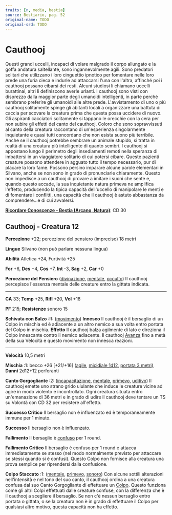 ```yaml
---
traits: [n, media, bestia]
source: Bestiario, pag. 52
original-name: TODO
original-srd: TODO
---
```


# Cauthooj

Questi grandi uccelli, incapaci di volare malgrado il corpo allungato e la goffa
andatura saltellante, sono ingannevolmente agili. Sono predatori solitari che
utilizzano i loro cinguettio ipnotico per fomentare nelle loro prede una furia
cieca e indurle ad attaccarsi l'una con l'altra, affinché poi i cauthooj possano
cibarsi dei resti. Alcuni studiosi li chiamano uccelli burattinai, altri li
definiscono averle urlanti. I cauthooj sono visti con disprezzo dalla maggior
parte degli umanoidi intelligenti, in parte perché sembrano preferire gli
umanoidi alle altre prede. L'avvistamento di uno o più cauthooj solitamente
spinge gli abitanti locali a organizzare una battuta di caccia per scovare la
creatura prima che questa possa uccidere di nuovo. Gli aspiranti cacciatori
solitamente si tappano le orecchie con la cera per non subire gli effetti del
canto del cauthooj. Coloro che sono sopravvissuti al canto della creatura
raccontano di un'esperienza singolarmente inquietante e quasi tutti concordano
che non esista suono più terribile. Anche se il cauthooj potrebbe sembrare un
animale stupido, si tratta in realtà di una creatura più intelligente di quanto
sembri. I cauthooj si appostano lungo il perimetro degli insediamenti remoti
nella speranza di imbattersi in un viaggiatore solitario di cui potersi cibare.
Queste pazienti creature possono attendere in agguato tutto il tempo necessario,
pur di placare la loro fame. Possono persino imparare alcune parole elementari
in Silvano, anche se non sono in grado di pronunciarle chiaramente. Questo non
impedisce a un cauthooj di provare a imitare i suoni che sente e, quando questo
accade, la sua inquietante natura primeva ne amplifica l'effetto, producendo la
tipica capacità dell'uccello di manipolare le menti e di fomentare i conflitti,
una capacità che il cauthooj è astuto abbastanza da comprendere...e di cui
avvalersi.

**[Ricordare Conoscenze - Bestia (Arcano, Natura)](/azioni/abilita/ricordare-conoscenze)**:
CD 30

## Cauthooj - Creatura 12

**Percezione** +22; percezione del pensiero (impreciso) 18 metri

**Lingue** Silvano (non può parlare nessuna lingua)

**Abilità** Atletica +24, Furtività +25

**For** +6, **Des** +4, **Cos** +7, **Int** -3, **Sag** +2, **Car** +0

**Percezione del Pensiero** ([divinazione](/tratti/divinazione),
[mentale](/tratti/mentale), [occulto](/tratti/occulto)) Il cauthooj percepisce
l'essenza mentale delle creature entro la gittata indicata.

---

**CA** 33; **Temp** +25, **Rifl** +20, **Vol** +18

**PF** 215; **Resistenze** sonoro 15

**Schivata con Balzo** :R: ([movimento](/tratti/movimento)) **Innesco** Il
cauthooj è il bersaglio di un Colpo in mischia ed è adiacente a un altro nemico
a sua volta entro portata del Colpo in mischia. **Effetto** Il cauthooj balza
agilmente di lato e direziona il Colpo innescante contro il nemico adiacente. Il
cauthooj [Avanza](/azioni/base/avanzare) fino a metà della sua Velocità e questo
movimento non innesca reazioni.

---

**Velocità** 10,5 metri

**Mischia** :1: becco +26 \[+21/+16] ([agile](/tratti/agile),
[micidiale 1d12](/tratti/micidiale), [portata 3 metri](/tratti/portata)),
**Danni** 2d12+12 perforanti

**Canto Gorgogliante** :2: ([incapacitazione](/tratti/incapacitazione),
[mentale](/tratti/mentale), [primevo](/tratti/primevo),
[uditivo](/tratti/uditivo)) Il cauthooj emette uno strano grido ululante che
induce le creature vicine ad agire in modo violento e incontrollato. Ogni
creatura situata entro un'emanazione di 36 metri e in grado di udire il cauthooj
deve tentare un TS su Volontà con CD 32 per resistere all'effetto.

**Successo Critico** Il bersaglio non è influenzato ed è temporaneamente immune
per 1 minuto.

**Successo** Il bersaglio non è influenzato.

**Fallimento** Il bersaglio è [confuso](/condizioni/confuso) per 1 round.

**Fallimento Critico** Il bersaglio è confuso per 1 round e attacca
immediatamente se stesso (nel modo normalmente previsto per attaccare se stessi
quando si è confusi). Questo Colpo non fornisce alla creatura una prova semplice
per riprendersi dalla confusione.

**Colpo Staccato** :1: ([mentale](/tratti/mentale), [primevo](/tratti/primevo),
[sonoro](/tratti/sonoro)) Con alcune sottili alterazioni nell'intensità e nel
tono del suo canto, il cauthooj ordina a una creatura confusa dal suo Canto
Gorgogliante di effettuare un [Colpo](/azioni/base/colpire). Questo funziona
come gli altri Colpi effettuati dalle creature confuse, con la differenza che è
il cauthooj a scegliere il bersaglio. Se non c'è nessun bersaglio entro portata
o gittata, o se la creatura non è in grado di effettuare il Colpo per qualsiasi
altro motivo, questa capacità non ha effetto.
